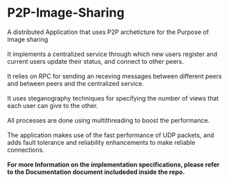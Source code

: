 # P2P-Image-Sharing
A distributed Application that uses P2P archeticture for the Purpose of Image sharing<br/><br/>
It implements a centralized service through which new users register and current users update their status, and connect to other peers.<br/><br/>
It relies on RPC for sending an receving messages between different peers and between peers and the centralized service.<br/><br/>
It uses steganography techniques for specifying the number of views that each user can give to the other.<br/><br/>
All processes are done using multithreading to boost the performance.<br/><br/>
The application makes use of the fast performance of UDP packets, and adds fault tolerance and reliability enhancements to make reliable connections.<br/><br/>
**For more Information on the implementation specifications, please refer to the Documentation document includeded inside the repo.**

